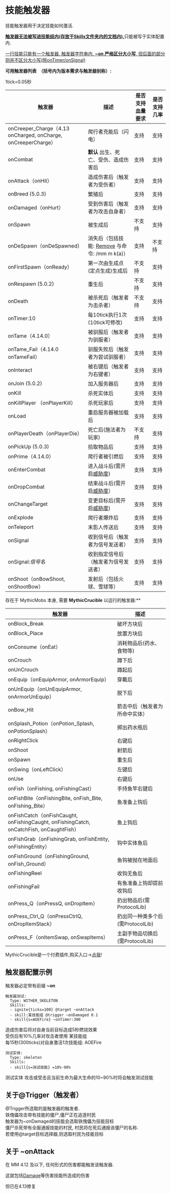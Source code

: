 技能触发器
==============

技能触发器用于决定技能如何激活.

<u>**触发器无法被写进技能组内(存放于Skills文件夹内的文档内).**</u>只能被写于实体配置内.  

<u>一行技能只能有一个触发器, 触发器字符串内, **~on 严格区分大小写**, 但后面的部分则并不区分大小写(除onTimer/onSignal)</u>

**可用触发器列表　（括号内为版本需求与触发器别称）:**

1tick=0.05秒

| 触发器                | 描述                                     | 是否支持血量要求 | 是否支持几率 |
|-----------------------|------------------------------------------|------------------|--------------|
| onCreeper_Charge（4.13 onCharged, onCharge, onCreeperCharge）              | 爬行者充能后（闪电）                               | 支持             | 支持         |
| onCombat              | **默认** 出生、死亡、受伤、造成伤害后    | 支持             | 支持         |
| onAttack（onHit）              | 造成伤害后（触发者为受伤者）                               | 支持             | 支持         |
| onBreed (5.0.3) | 繁殖后 | 支持 | 支持 |
| onDamaged（onHurt）            | 受到伤害后（触发者为攻击自身者）                               | 支持             | 支持         |
| onSpawn               | 被生成后                                   | 不支持           | 支持         |
| onDeSpawn（onDeSpawned）             | 消失后（包括技能: [Remove](/技能/列表/remove) 与命令: /mm m k(a)）                                   | 支持             | 不支持       |
| onFirstSpawn（onReady）          | 第一次由生成点(定点生成)生成后           | 不支持           | 支持         |
| onRespawn (5.0.2) | 重生后 | 不支持 | 支持 |
| onDeath               | 被杀死后（触发者为击杀者）                                   | 不支持           | 支持         |
| onTimer:10            | 每10tick执行1次(10tick可修改)                | 支持             | 支持         |
| onTame（4.14.0）               | 被驯服后（触发者为驯服者）                      | 支持             | 支持         |
| onTame_Fail（4.14.0 onTameFail）               | 驯服失败后（触发者为尝试驯服者）                      | 支持             | 支持         |
| onInteract            | 被右键后（触发者为右键者）                                 | 支持             | 支持         |
| onJoin (5.0.2) | 加入服务器后 | 支持 | 支持 |
| onKill                | 杀死实体后                               | 支持             | 支持         |
| onKillPlayer （onPlayerKill）         | 杀死玩家后                               | 支持             | 支持         |
| onLoad               | 重启服务器被加载后                      | 支持             | 支持         |
| onPlayerDeath（onPlayerDie）         | 死亡后(施法者为玩家)                     | 不支持           | 支持         |
| onPickUp (5.0.3) | 拾取物品后 | 支持 | 支持 |
| onPrime（4.14.0）               | 爬行者被引燃后                      | 支持             | 支持         |
| onEnterCombat         | 进入战斗后(需开启[威胁度](/实体/威胁度)) | 支持             | 支持         |
| onDropCombat          | 结束战斗后(需开启[威胁度](/实体/威胁度)）  | 支持             | 支持         |
| onChangeTarget        | 变更目标后(需开启[威胁度](/实体/威胁度)) | 支持             | 支持         |
| onExplode             | 爬行者爆炸后                                   | 支持             | 支持         |
| onTeleport            | 末影人传送后                                   | 支持             | 支持         |
| onSignal              | 收到信号后（触发者为信号发送者）                               | 支持             | 支持         |
| onSignal:*信号名*     | 收到指定信号后（触发者为信号发送者）                           | 支持             | 支持         |
| onShoot（onBowShoot, onShootBow）               | 发射后（包括火球、雪球等）               | 支持             | 支持         |

存在于 MythicMobs 本身, 需要 **MythicCrucible** 以运行的触发器:**

| 触发器                | 描述                        |
|-----------------------|-----------------------------|
| onBlock_Break          | 破坏方块后                  |
| onBlock_Place          | 放置方块后                  |
| onConsume（onEat）             | 消耗物品后(药水、食物等)    |
| onCrouch              | 蹲下后                      |
| onUnCrouch            | 蹲起后                      |
| onEquip（onEquipArmor, onArmorEquip）               | 穿戴后                      |
| onUnEquip（onUnEquipArmor, onArmorUnEquip）             | 脱下后                      |
| onBow_Hit              | 箭击中后（触发者为所命中实体）                    |
| onSplash_Potion（onPotion_Splash, onPotionSplash）        | 掷出药水瓶后                |
| onRightClick          | 右键后                      |
| onShoot               | 射箭后                      |
| onSpawn               | 重生后                      |
| onSwing（onLeftClick）               | 左键后                      |
| onUse                 | 右键后             |
| onFish（onFishing, onFishingCast）                | 手持鱼竿右键后              |
| onFishBite（onFishingBite, onFish_Bite, onFishing_Bite）            | 鱼准备上钩后                |
| onFishCatch（onFishCaught, onFishingCaught, onFishingCatch, onCatchFish, onCaughtFish）           | 鱼上钩后                    |
| onFishGrab（onFishingGrab, onFishEntity, onFishingEntity）            | 钩中实体鱼后                |
| onFishGround（onFishingGround, onFish_Ground）          | 鱼钩被抛在地面后            |
| onFishingReel         | 收钩无鱼后                  |
| onFishingFail         | 有鱼准备上钩却提前收钩后    |
| onPress_Q（onPressQ, onDropItem）              | 扔出物品后(需ProtocolLib)      |
| onPress_Ctrl_Q（onPressCtrlQ, onDropItemStack）          | 扔出同一种类多个后(需ProtocolLib) |
| onPress_F（onItemSwap, onSwapItems）              | 主副手物品切换后(需ProtocolLib)      |

MythicCrucible是一个付费插件,购买入口->[点我](https://mythiccraft.io/index.php?resources/crucible-create-unbelievable-mythic-items.2/)!

触发器配置示例
--------------

触发器必定带有前缀 **~on**

    触发器测试:
      Type: WITHER_SKELETON
      Skills:
      - ignite{ticks=100} @target ~onAttack
      - skill:某技能组 @trigger ~onDamaged 0.1
      - skill{s=AOEFire} ~onTimer:300

造成伤害后将对自身当前目标造成5秒燃烧效果  
受伤后有10%几率对攻击者使用 某技能组  
每15秒(300ticks)对自身激活1次技能组: AOEFire

<!-- -->

    测试实体:
      Type: skeleton
      Skills:
      - skill{s=测试技能} =10%-90%

测试实体 攻击或受击且当前生命为最大生命的10~90%时将会触发测试技能

关于\@Trigger（触发者）
---------------------

\@Trigger所选取的是触发器的触发者.  
铁傀儡攻击带有技能的僵尸,僵尸正在追逐村民  
触发器为~onDamaged的技能会选取铁傀儡为技能目标  
僵尸杀死带有全服通报技能的村民, 村民将在死后通报该僵尸的名称.  
若使用@target目标选择器,则选取村民为技能目标

关于 ~onAttack
-----

在 MM 4.12 及以下, 任何形式的伤害都能触发该触发器.  

这就包括[Damage](/技能/列表/damage)等伤害技能所造成的伤害

但已在4.13修复